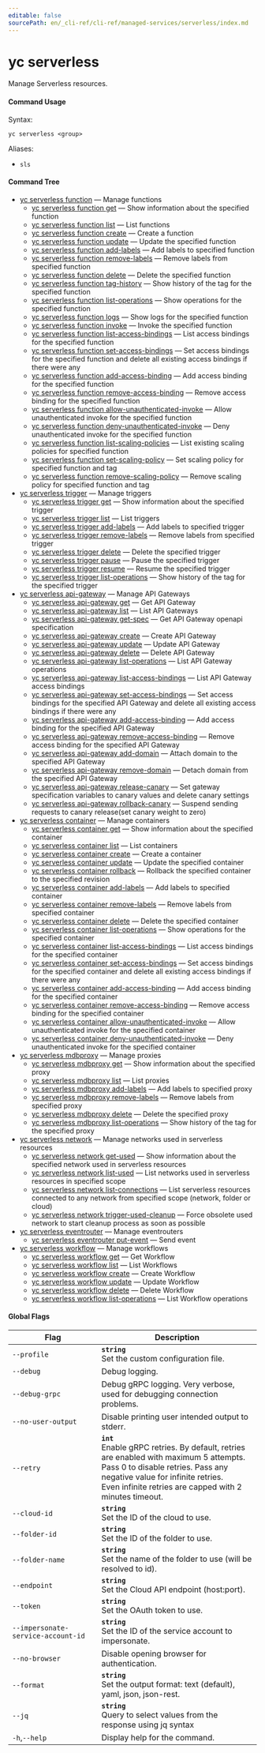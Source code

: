```yaml
---
editable: false
sourcePath: en/_cli-ref/cli-ref/managed-services/serverless/index.md
---
```


# yc serverless

Manage Serverless resources.

#### Command Usage

Syntax: 

`yc serverless <group>`

Aliases: 

- `sls`

#### Command Tree

- [yc serverless function](function/index.md) — Manage functions
	- [yc serverless function get](function/get.md) — Show information about the specified function
	- [yc serverless function list](function/list.md) — List functions
	- [yc serverless function create](function/create.md) — Create a function
	- [yc serverless function update](function/update.md) — Update the specified function
	- [yc serverless function add-labels](function/add-labels.md) — Add labels to specified function
	- [yc serverless function remove-labels](function/remove-labels.md) — Remove labels from specified function
	- [yc serverless function delete](function/delete.md) — Delete the specified function
	- [yc serverless function tag-history](function/tag-history.md) — Show history of the tag for the specified function
	- [yc serverless function list-operations](function/list-operations.md) — Show operations for the specified function
	- [yc serverless function logs](function/logs.md) — Show logs for the specified function
	- [yc serverless function invoke](function/invoke.md) — Invoke the specified function
	- [yc serverless function list-access-bindings](function/list-access-bindings.md) — List access bindings for the specified function
	- [yc serverless function set-access-bindings](function/set-access-bindings.md) — Set access bindings for the specified function and delete all existing access bindings if there were any
	- [yc serverless function add-access-binding](function/add-access-binding.md) — Add access binding for the specified function
	- [yc serverless function remove-access-binding](function/remove-access-binding.md) — Remove access binding for the specified function
	- [yc serverless function allow-unauthenticated-invoke](function/allow-unauthenticated-invoke.md) — Allow unauthenticated invoke for the specified function
	- [yc serverless function deny-unauthenticated-invoke](function/deny-unauthenticated-invoke.md) — Deny unauthenticated invoke for the specified function
	- [yc serverless function list-scaling-policies](function/list-scaling-policies.md) — List existing scaling policies for specified function
	- [yc serverless function set-scaling-policy](function/set-scaling-policy.md) — Set scaling policy for specified function and tag
	- [yc serverless function remove-scaling-policy](function/remove-scaling-policy.md) — Remove scaling policy for specified function and tag
- [yc serverless trigger](trigger/index.md) — Manage triggers
	- [yc serverless trigger get](trigger/get.md) — Show information about the specified trigger
	- [yc serverless trigger list](trigger/list.md) — List triggers
	- [yc serverless trigger add-labels](trigger/add-labels.md) — Add labels to specified trigger
	- [yc serverless trigger remove-labels](trigger/remove-labels.md) — Remove labels from specified trigger
	- [yc serverless trigger delete](trigger/delete.md) — Delete the specified trigger
	- [yc serverless trigger pause](trigger/pause.md) — Pause the specified trigger
	- [yc serverless trigger resume](trigger/resume.md) — Resume the specified trigger
	- [yc serverless trigger list-operations](trigger/list-operations.md) — Show history of the tag for the specified trigger
- [yc serverless api-gateway](api-gateway/index.md) — Manage API Gateways
	- [yc serverless api-gateway get](api-gateway/get.md) — Get API Gateway
	- [yc serverless api-gateway list](api-gateway/list.md) — List API Gateways
	- [yc serverless api-gateway get-spec](api-gateway/get-spec.md) — Get API Gateway openapi specification
	- [yc serverless api-gateway create](api-gateway/create.md) — Create API Gateway
	- [yc serverless api-gateway update](api-gateway/update.md) — Update API Gateway
	- [yc serverless api-gateway delete](api-gateway/delete.md) — Delete API Gateway
	- [yc serverless api-gateway list-operations](api-gateway/list-operations.md) — List API Gateway operations
	- [yc serverless api-gateway list-access-bindings](api-gateway/list-access-bindings.md) — List API Gateway access bindings
	- [yc serverless api-gateway set-access-bindings](api-gateway/set-access-bindings.md) — Set access bindings for the specified API Gateway and delete all existing access bindings if there were any
	- [yc serverless api-gateway add-access-binding](api-gateway/add-access-binding.md) — Add access binding for the specified API Gateway
	- [yc serverless api-gateway remove-access-binding](api-gateway/remove-access-binding.md) — Remove access binding for the specified API Gateway
	- [yc serverless api-gateway add-domain](api-gateway/add-domain.md) — Attach domain to the specified API Gateway
	- [yc serverless api-gateway remove-domain](api-gateway/remove-domain.md) — Detach domain from the specified API Gateway
	- [yc serverless api-gateway release-canary](api-gateway/release-canary.md) — Set gateway specification variables to canary values and delete canary settings
	- [yc serverless api-gateway rollback-canary](api-gateway/rollback-canary.md) — Suspend sending requests to canary release(set canary weight to zero)
- [yc serverless container](container/index.md) — Manage containers
	- [yc serverless container get](container/get.md) — Show information about the specified container
	- [yc serverless container list](container/list.md) — List containers
	- [yc serverless container create](container/create.md) — Create a container
	- [yc serverless container update](container/update.md) — Update the specified container
	- [yc serverless container rollback](container/rollback.md) — Rollback the specified container to the specified revision
	- [yc serverless container add-labels](container/add-labels.md) — Add labels to specified container
	- [yc serverless container remove-labels](container/remove-labels.md) — Remove labels from specified container
	- [yc serverless container delete](container/delete.md) — Delete the specified container
	- [yc serverless container list-operations](container/list-operations.md) — Show operations for the specified container
	- [yc serverless container list-access-bindings](container/list-access-bindings.md) — List access bindings for the specified container
	- [yc serverless container set-access-bindings](container/set-access-bindings.md) — Set access bindings for the specified container and delete all existing access bindings if there were any
	- [yc serverless container add-access-binding](container/add-access-binding.md) — Add access binding for the specified container
	- [yc serverless container remove-access-binding](container/remove-access-binding.md) — Remove access binding for the specified container
	- [yc serverless container allow-unauthenticated-invoke](container/allow-unauthenticated-invoke.md) — Allow unauthenticated invoke for the specified container
	- [yc serverless container deny-unauthenticated-invoke](container/deny-unauthenticated-invoke.md) — Deny unauthenticated invoke for the specified container
- [yc serverless mdbproxy](mdbproxy/index.md) — Manage proxies
	- [yc serverless mdbproxy get](mdbproxy/get.md) — Show information about the specified proxy
	- [yc serverless mdbproxy list](mdbproxy/list.md) — List proxies
	- [yc serverless mdbproxy add-labels](mdbproxy/add-labels.md) — Add labels to specified proxy
	- [yc serverless mdbproxy remove-labels](mdbproxy/remove-labels.md) — Remove labels from specified proxy
	- [yc serverless mdbproxy delete](mdbproxy/delete.md) — Delete the specified proxy
	- [yc serverless mdbproxy list-operations](mdbproxy/list-operations.md) — Show history of the tag for the specified proxy
- [yc serverless network](network/index.md) — Manage networks used in serverless resources
	- [yc serverless network get-used](network/get-used.md) — Show information about the specified network used in serverless resources
	- [yc serverless network list-used](network/list-used.md) — List networks used in serverless resources in specified scope
	- [yc serverless network list-connections](network/list-connections.md) — List serverless resources connected to any network from specified scope (network, folder or cloud)
	- [yc serverless network trigger-used-cleanup](network/trigger-used-cleanup.md) — Force obsolete used network to start cleanup process as soon as possible
- [yc serverless eventrouter](eventrouter/index.md) — Manage eventrouters
	- [yc serverless eventrouter put-event](eventrouter/put-event.md) — Send event
- [yc serverless workflow](workflow/index.md) — Manage workflows
	- [yc serverless workflow get](workflow/get.md) — Get Workflow
	- [yc serverless workflow list](workflow/list.md) — List Workflows
	- [yc serverless workflow create](workflow/create.md) — Create Workflow
	- [yc serverless workflow update](workflow/update.md) — Update Workflow
	- [yc serverless workflow delete](workflow/delete.md) — Delete Workflow
	- [yc serverless workflow list-operations](workflow/list-operations.md) — List Workflow operations

#### Global Flags

| Flag | Description |
|----|----|
|`--profile`|<b>`string`</b><br/>Set the custom configuration file.|
|`--debug`|Debug logging.|
|`--debug-grpc`|Debug gRPC logging. Very verbose, used for debugging connection problems.|
|`--no-user-output`|Disable printing user intended output to stderr.|
|`--retry`|<b>`int`</b><br/>Enable gRPC retries. By default, retries are enabled with maximum 5 attempts.<br/>Pass 0 to disable retries. Pass any negative value for infinite retries.<br/>Even infinite retries are capped with 2 minutes timeout.|
|`--cloud-id`|<b>`string`</b><br/>Set the ID of the cloud to use.|
|`--folder-id`|<b>`string`</b><br/>Set the ID of the folder to use.|
|`--folder-name`|<b>`string`</b><br/>Set the name of the folder to use (will be resolved to id).|
|`--endpoint`|<b>`string`</b><br/>Set the Cloud API endpoint (host:port).|
|`--token`|<b>`string`</b><br/>Set the OAuth token to use.|
|`--impersonate-service-account-id`|<b>`string`</b><br/>Set the ID of the service account to impersonate.|
|`--no-browser`|Disable opening browser for authentication.|
|`--format`|<b>`string`</b><br/>Set the output format: text (default), yaml, json, json-rest.|
|`--jq`|<b>`string`</b><br/>Query to select values from the response using jq syntax|
|`-h`,`--help`|Display help for the command.|
